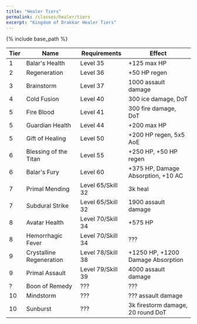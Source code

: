 ```yaml
---
title: "Healer Tiers"
permalink: /classes/healer/tiers
excerpt: "Kingdom of Drakkar Healer Tiers"
---
```


{% include base_path %}

Tier | Name | Requirements | Effect
---- | ---- | ------------ | ------
1    | Balar's Health         | Level 35 | +125 max HP
2    | Regeneration           | Level 36 | +50 HP regen
3    | Brainstorm             | Level 37 | 1000 assault damage
4    | Cold Fusion            | Level 40 | 300 ice damage, DoT
5    | Fire Blood             | Level 41 | 300 fire damage, DoT
5    | Guardian Health        | Level 44 | +200 max HP
5    | Gift of Healing        | Level 50 | +200 HP regen, 5x5 AoE
6    | Blessing of the Titan  | Level 55 | +250 HP, +50 HP regen
6    | Balar's Fury           | Level 60 | +375 HP, Damage Absorption, +10 AC
7    | Primal Mending         | Level 65/Skill 32 | 3k heal
7    | Subdural Strike        | Level 65/Skill 32 | 1900 assault damage
8    | Avatar Health          | Level 70/Skill 34 | +575 HP
8    | Hemorrhagic Fever      | Level 70/Skill 34 | ???
9    | Crystalline Regeneration | Level 78/Skill 38 | +1250 HP, +1200 Damage Absorption
9    | Primal Assault         | Level 79/Skill 39 | 4000 assault damage
?    | Boon of Remedy         | ??? | ???
10   | Mindstorm              | ??? | ??? assault damage
10   | Sunburst               | ??? | 3k firestorm damage, 20 round DoT
